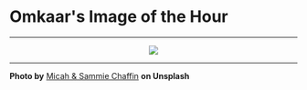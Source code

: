 # Omkaar's Image of the Hour

---

<div align="center">

<a href="https://unsplash.com/photos/welcome-to-glacier-point-sign-displays-a-map-GahhOgrgMEk">
  <img src="https://images.unsplash.com/photo-1753392805754-a1df186e0169?crop=entropy&cs=tinysrgb&fit=max&fm=jpg&ixid=M3w3NjA2Nzh8MHwxfHJhbmRvbXx8fHx8fHx8fDE3NTQwMjA4MDB8&ixlib=rb-4.1.0&q=80&w=1080" style="max-width:100%; height:auto;">
</a>



</div>

---

**Photo by** [Micah & Sammie Chaffin](https://unsplash.com/@micahandsammiechaffin) **on Unsplash**
